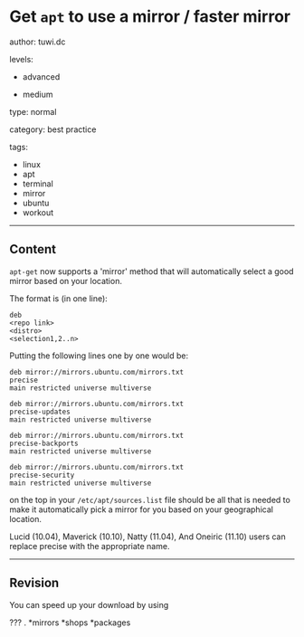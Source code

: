 # Get `apt` to use a mirror / faster mirror
author: tuwi.dc

levels:

  - advanced

  - medium

type: normal

category: best practice

tags:
  - linux
  - apt
  - terminal
  - mirror
  - ubuntu
  - workout


---
## Content

`apt-get` now supports a 'mirror' method that will automatically select a good mirror based on your location. 

The format is (in one line):
```
deb
<repo link>
<distro>
<selection1,2..n>

```
Putting the following lines one by one would be:
```
deb mirror://mirrors.ubuntu.com/mirrors.txt 
precise 
main restricted universe multiverse

deb mirror://mirrors.ubuntu.com/mirrors.txt 
precise-updates 
main restricted universe multiverse

deb mirror://mirrors.ubuntu.com/mirrors.txt 
precise-backports 
main restricted universe multiverse

deb mirror://mirrors.ubuntu.com/mirrors.txt 
precise-security 
main restricted universe multiverse
```

on the top in your `/etc/apt/sources.list` file should be all that is needed to make it automatically pick a mirror for you based on your geographical location.

Lucid (10.04), Maverick (10.10), Natty (11.04), And Oneiric (11.10) users can replace precise with the appropriate name.

---
## Revision

You can speed up your download by using 

??? .
*mirrors
*shops
*packages